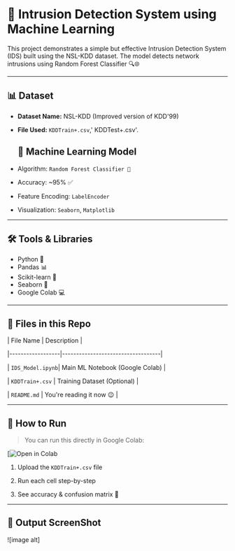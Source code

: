 # 🚨 Intrusion Detection System using Machine Learning

This project demonstrates a simple but effective Intrusion Detection System (IDS) built using the NSL-KDD dataset. The model detects network intrusions using Random Forest Classifier 🔍🌐

---

## 📊 Dataset

- **Dataset Name:** NSL-KDD (Improved version of KDD'99)
- **File Used:** `KDDTrain+.csv`,' KDDTest+.csv'.

  ## 🧠 Machine Learning Model

- Algorithm: `Random Forest Classifier 🌲`
- Accuracy: ~95% ✅
- Feature Encoding: `LabelEncoder`
- Visualization: `Seaborn`, `Matplotlib`

---
## 🛠️ Tools & Libraries

- Python 🐍
- Pandas 📊
- Scikit-learn 🤖
- Seaborn 🎨
- Google Colab 💻

---
## 📁 Files in this Repo

| File Name        | Description                       |

|------------------|-----------------------------------|

| `IDS_Model.ipynb`| Main ML Notebook (Google Colab)   |

| `KDDTrain+.csv`  | Training Dataset (Optional)       |

| `README.md`      | You're reading it now 😉          |

---
## 🧪 How to Run

> You can run this directly in Google Colab:

[![Open in Colab](https://colab.research.google.com/drive/1ISXc4IjmIeB98ZHzA7zOV935k3vroAGL#scrollTo=yIofWJMkDmdA)

1. Upload the `KDDTrain+.csv` file
   
2. Run each cell step-by-step
   
3. See accuracy & confusion matrix 🎯

---
## 📸 Output ScreenShot
![image alt]
